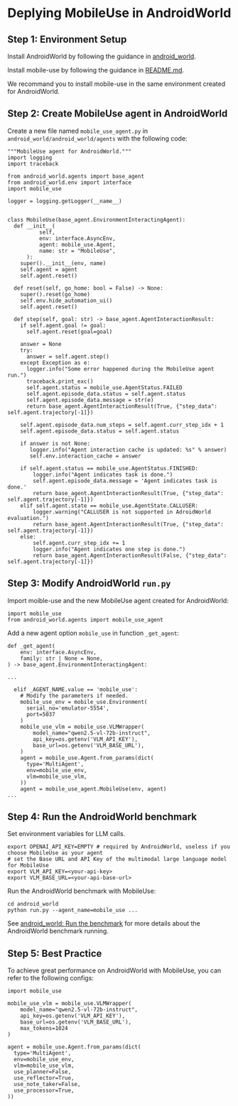 # Deplying MobileUse in AndroidWorld

## Step 1: Environment Setup

Install AndroidWorld by following the guidance in [android_world](https://github.com/google-research/android_world).

Install mobile-use by following the guidance in [README.md](../README.md).

We recommand you to install mobile-use in the same environment created for AndroidWorld.

## Step 2: Create MobileUse agent in AndroidWorld

Create a new file named `mobile_use_agent.py` in `android_world/android_world/agents` with the following code:
```
"""MobileUse agent for AndroidWorld."""
import logging
import traceback

from android_world.agents import base_agent
from android_world.env import interface
import mobile_use

logger = logging.getLogger(__name__)


class MobileUse(base_agent.EnvironmentInteractingAgent):
  def __init__(
          self, 
          env: interface.AsyncEnv,
          agent: mobile_use.Agent,
          name: str = "MobileUse",
      ):
    super().__init__(env, name)
    self.agent = agent
    self.agent.reset()

  def reset(self, go_home: bool = False) -> None:
    super().reset(go_home)
    self.env.hide_automation_ui()
    self.agent.reset()

  def step(self, goal: str) -> base_agent.AgentInteractionResult:
    if self.agent.goal != goal:
      self.agent.reset(goal=goal)

    answer = None
    try:
      answer = self.agent.step()
    except Exception as e:
      logger.info("Some error happened during the MobileUse agent run.")
      traceback.print_exc()
      self.agent.status = mobile_use.AgentStatus.FAILED
      self.agent.episode_data.status = self.agent.status
      self.agent.episode_data.message = str(e)
      return base_agent.AgentInteractionResult(True, {"step_data": self.agent.trajectory[-1]})

    self.agent.episode_data.num_steps = self.agent.curr_step_idx + 1
    self.agent.episode_data.status = self.agent.status

    if answer is not None:
       logger.info("Agent interaction cache is updated: %s" % answer)
       self.env.interaction_cache = answer

    if self.agent.status == mobile_use.AgentStatus.FINISHED:
        logger.info("Agent indicates task is done.")
        self.agent.episode_data.message = 'Agent indicates task is done.'
        return base_agent.AgentInteractionResult(True, {"step_data": self.agent.trajectory[-1]})
    elif self.agent.state == mobile_use.AgentState.CALLUSER:
        logger.warning("CALLUSER is not supported in AdroidWorld evaluation.")
        return base_agent.AgentInteractionResult(True, {"step_data": self.agent.trajectory[-1]})
    else:
        self.agent.curr_step_idx += 1
        logger.info("Agent indicates one step is done.")
        return base_agent.AgentInteractionResult(False, {"step_data": self.agent.trajectory[-1]})
```

## Step 3: Modify AndroidWorld `run.py`
Import moible-use and the new MobileUse agent created for AndroidWorld:
```
import mobile_use
from android_world.agents import mobile_use_agent
```

Add a new agent option `mobile_use` in function `_get_agent`:
```
def _get_agent(
    env: interface.AsyncEnv,
    family: str | None = None,
) -> base_agent.EnvironmentInteractingAgent:

...

  elif _AGENT_NAME.value == 'mobile_use':
    # Modify the parameters if needed.
    mobile_use_env = mobile_use.Environment(
      serial_no='emulator-5554', 
      port=5037
    )
    mobile_use_vlm = mobile_use.VLMWrapper(
        model_name="qwen2.5-vl-72b-instruct", 
        api_key=os.getenv('VLM_API_KEY'),
        base_url=os.getenv('VLM_BASE_URL'),
    )
    agent = mobile_use.Agent.from_params(dict(
      type='MultiAgent',
      env=mobile_use_env, 
      vlm=mobile_use_vlm, 
    ))
    agent = mobile_use_agent.MobileUse(env, agent)
...
```

## Step 4: Run the AndroidWorld benchmark
Set environment variables for LLM calls.
```
export OPENAI_API_KEY=EMPTY # required by AndroidWorld, useless if you choose MobileUse as your agent
# set the Base URL and API Key of the multimodal large language model for MobileUse
export VLM_API_KEY=<your-api-key>
export VLM_BASE_URL=<your-api-base-url>
```

Run the AndroidWorld benchmark with MobileUse:
```
cd android_world
python run.py --agent_name=mobile_use ...
```
See [android_world: Run the benchmark](https://github.com/google-research/android_world?tab=readme-ov-file#run-the-benchmark) for more details about the AndroidWorld benchmark running.

## Step 5: Best Practice
To achieve great performance on AndroidWorld with MobileUse, you can refer to the following configs:
```
import mobile_use

mobile_use_vlm = mobile_use.VLMWrapper(
    model_name="qwen2.5-vl-72b-instruct",
    api_key=os.getenv('VLM_API_KEY'),
    base_url=os.getenv('VLM_BASE_URL'),
    max_tokens=1024
)

agent = mobile_use.Agent.from_params(dict(
  type='MultiAgent',
  env=mobile_use_env,
  vlm=mobile_use_vlm,
  use_planner=False,
  use_reflector=True,
  use_note_taker=False,
  use_processor=True,
))
```
